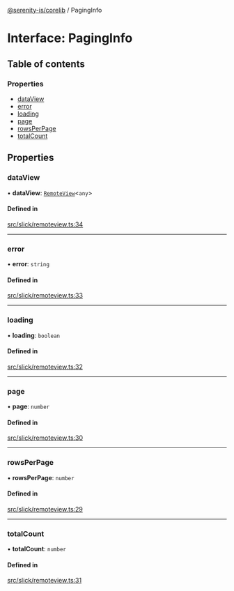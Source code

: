 [@serenity-is/corelib](../README.md) / PagingInfo

# Interface: PagingInfo

## Table of contents

### Properties

- [dataView](PagingInfo.md#dataview)
- [error](PagingInfo.md#error)
- [loading](PagingInfo.md#loading)
- [page](PagingInfo.md#page)
- [rowsPerPage](PagingInfo.md#rowsperpage)
- [totalCount](PagingInfo.md#totalcount)

## Properties

### dataView

• **dataView**: [`RemoteView`](../classes/RemoteView.md)<`any`\>

#### Defined in

[src/slick/remoteview.ts:34](https://github.com/serenity-is/serenity/blob/master/packages/corelib/src/slick/remoteview.ts#L34)

___

### error

• **error**: `string`

#### Defined in

[src/slick/remoteview.ts:33](https://github.com/serenity-is/serenity/blob/master/packages/corelib/src/slick/remoteview.ts#L33)

___

### loading

• **loading**: `boolean`

#### Defined in

[src/slick/remoteview.ts:32](https://github.com/serenity-is/serenity/blob/master/packages/corelib/src/slick/remoteview.ts#L32)

___

### page

• **page**: `number`

#### Defined in

[src/slick/remoteview.ts:30](https://github.com/serenity-is/serenity/blob/master/packages/corelib/src/slick/remoteview.ts#L30)

___

### rowsPerPage

• **rowsPerPage**: `number`

#### Defined in

[src/slick/remoteview.ts:29](https://github.com/serenity-is/serenity/blob/master/packages/corelib/src/slick/remoteview.ts#L29)

___

### totalCount

• **totalCount**: `number`

#### Defined in

[src/slick/remoteview.ts:31](https://github.com/serenity-is/serenity/blob/master/packages/corelib/src/slick/remoteview.ts#L31)
